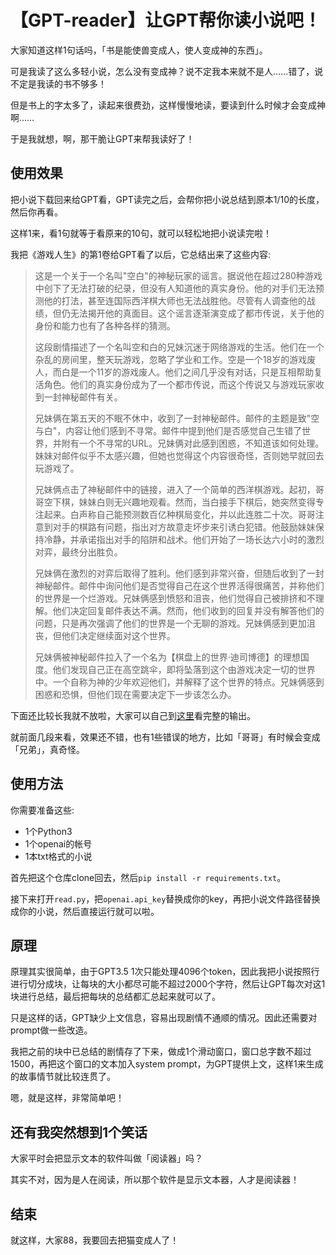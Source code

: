 # 【GPT-reader】让GPT帮你读小说吧！

大家知道这样1句话吗，「书是能使兽变成人，使人变成神的东西」。

可是我读了这么多轻小说，怎么没有变成神？说不定我本来就不是人……错了，说不定是我读的书不够多！

但是书上的字太多了，读起来很费劲，这样慢慢地读，要读到什么时候才会变成神啊……

于是我就想，啊，那干脆让GPT来帮我读好了！


## 使用效果

把小说下载回来给GPT看，GPT读完之后，会帮你把小说总结到原本1/10的长度，然后你再看。

这样1来，看1句就等于看原来的10句，就可以轻松地把小说读完啦！

我把《游戏人生》的第1卷给GPT看了以后，它总结出来了这些内容: 

> 这是一个关于一个名叫"空白"的神秘玩家的谣言。据说他在超过280种游戏中创下了无法打破的纪录，但没有人知道他的真实身份。他的对手们无法预测他的打法，甚至连国际西洋棋大师也无法战胜他。尽管有人调查他的战绩，但仍无法揭开他的真面目。这个谣言逐渐演变成了都市传说，关于他的身份和能力也有了各种各样的猜测。
> 
> 这段剧情描述了一个名叫空和白的兄妹沉迷于网络游戏的生活。他们在一个杂乱的房间里，整天玩游戏，忽略了学业和工作。空是一个18岁的游戏废人，而白是一个11岁的游戏废人。他们之间几乎没有对话，只是互相帮助复活角色。他们的真实身份成为了一个都市传说，而这个传说又与游戏玩家收到一封神秘邮件有关。
> 
> 兄妹俩在第五天的不眠不休中，收到了一封神秘邮件。邮件的主题是致"空与白"，内容让他们感到不寻常。邮件中提到他们是否感觉自己生错了世界，并附有一个不寻常的URL。兄妹俩对此感到困惑，不知道该如何处理。妹妹对邮件似乎不太感兴趣，但她也觉得这个内容很奇怪，否则她早就回去玩游戏了。
> 
> 兄妹俩点击了神秘邮件中的链接，进入了一个简单的西洋棋游戏。起初，哥哥空下棋，妹妹白则无兴趣地观看。然而，当白接手下棋后，她突然变得专注起来。白声称自己能预测数百亿种棋局变化，并以此连胜二十次。哥哥注意到对手的棋路有问题，指出对方故意走坏步来引诱白犯错。他鼓励妹妹保持冷静，并承诺指出对手的陷阱和战术。他们开始了一场长达六小时的激烈对弈，最终分出胜负。
> 
> 兄妹俩在激烈的对弈后取得了胜利。他们感到非常兴奋，但随后收到了一封神秘邮件。邮件中询问他们是否觉得自己在这个世界活得很痛苦，并称他们的世界是一个烂游戏。兄妹俩感到愤怒和沮丧，他们觉得自己被排挤和不理解。他们决定回复邮件表达不满。然而，他们收到的回复并没有解答他们的问题，只是再次强调了他们的世界是一个无聊的游戏。兄妹俩感到更加沮丧，但他们决定继续面对这个世界。
> 
> 兄妹俩被神秘邮件拉入了一个名为【棋盘上的世界·迪司博德】的理想国度。他们发现自己正在高空跳伞，即将坠落到这个由游戏决定一切的世界中。一个自称为神的少年欢迎他们，并解释了这个世界的特点。兄妹俩感到困惑和恐惧，但他们现在需要决定下一步该怎么办。


下面还比较长我就不放啦，大家可以自己到[这里](./output/剧情_游戏人生_第1卷.txt)看完整的输出。

就前面几段来看，效果还不错，也有1些错误的地方，比如「哥哥」有时候会变成「兄弟」，真奇怪。


## 使用方法

你需要准备这些:
- 1个Python3
- 1个openai的帐号
- 1本txt格式的小说

首先把这个仓库clone回去，然后`pip install -r requirements.txt`。

接下来打开`read.py`，把`openai.api_key`替换成你的key，再把小说文件路径替换成你的小说，然后直接运行就可以啦。


## 原理

原理其实很简单，由于GPT3.5 1次只能处理4096个token，因此我把小说按照行进行切分成块，让每块的大小都尽可能不超过2000个字符，然后让GPT每次对这1块进行总结，最后把每块的总结都汇总起来就可以了。

只是这样的话，GPT缺少上文信息，容易出现剧情不通顺的情况。因此还需要对prompt做一些改造。

我把之前的块中已总结的剧情存了下来，做成1个滑动窗口，窗口总字数不超过1500，再把这个窗口的文本加入system prompt，为GPT提供上文，这样1来生成的故事情节就比较连贯了。

嗯，就是这样，非常简单吧！


## 还有我突然想到1个笑话

大家平时会把显示文本的软件叫做「阅读器」吗？

其实不对，因为是人在阅读，所以那个软件是显示文本器，人才是阅读器！


## 结束

就这样，大家88，我要回去把猫变成人了！
